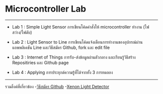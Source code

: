 # Microcontroller Lab
------------------------

- Lab 1 : Simple Light Sensor
การเขียนโค้ดคำสั่งให้ microcontroller ทำงาน (ไฟสว่าง/ไฟดับ)

- Lab 2 : Light Sensor to Line
การเขียนโค้ดแจ้งเตือนการทำงานของอุปกรณ์ผ่านแอพพลิเคชัน Line และวิธีสมัคร Github, fork และ edit file

- Lab 3 : Internet of Things
การรับ-ส่งข้อมูลผ่านตัวกลาง และเรียนรู้วิธีสร้าง Repositiries และ Github page 

- Lab 4 : Applying
การประยุกต์ความรู้ที่ได้จากทั้ง 3 การทดลอง

-----------------------------
รวมลิ้งค์ที่เกี่ยวข้อง
-[วิธีสมัคร Github](https://www.youtube.com/watch?v=hZ6cc13eMZw)
-[Xenon Light Detector](https://drive.google.com/file/d/1fzsjwDm33n2jC7OeOdvXqQw5UM6-BDhX/view?usp=sharing)
